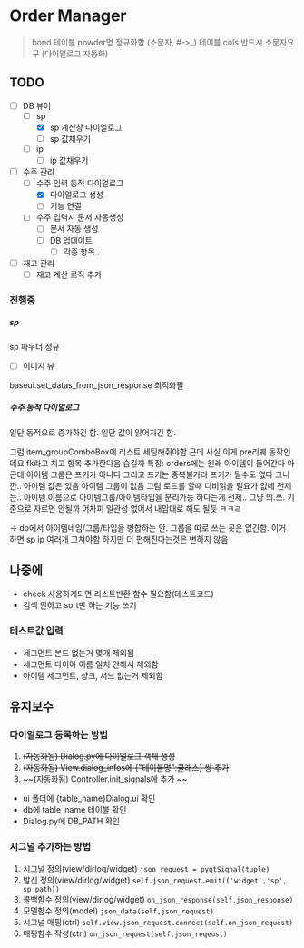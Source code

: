 

# Order Manager

> bond 테이블 powder명 정규화함 (소문자, #->_)
> 테이블 cols 반드시 소문자요구 (다이얼로그 자동화)

## TODO
- [ ] DB 뷰어
  - [ ] sp
    - [x] sp 계산창 다이얼로그
    - [ ] sp 값채우기
  - [ ] ip
    - [ ] ip 값채우기
- [ ] 수주 관리
  - [ ] 수주 입력 동적 다이얼로그
    - [x] 다이얼로그 생성
    - [ ] 기능 연결
  - [ ] 수주 입력시 문서 자동생성
    - [ ] 문서 자동 생성
    - [ ] DB 업데이트
      - [ ] 각종 항목.. 
- [ ] 재고 관리
  - [ ] 재고 계산 로직 추가

### 진행중 

##### sp

sp 파우더 정규

- [ ] 이미지 뷰

baseui.set_datas_from_json_response 최적화필


##### 수주 동적 다이얼로그

일단 동적으로 증가하긴 함. 
일단 값이 읽어지긴 함. 

그럼 item_groupComboBox에 리스트 세팅해줘야함 
근데 사실 이게 pre리퀘 동작인데요
fk라고 치고 항목 추가한다음 숨길까
특징:  orders에는 원래 아이템이 들어간다 
아 근데 아이템 그룹은 프키가 아니다 
그리고 프키는 중복불가라 프키가 될수도 없다 
그니깐.. 아이템 값은 있음 
아이템 그룹이 없음 
그럼 로드를 할때 디비읽을 필요가 없네
전제는..
아이템 이름으로 아이템그룹/아이템타입을 분리가능
하다는게 전제.. 
그냥 띄.쓰. 기준으로 자르면 안될까 
어차피 일관성 없어서 내맘대로 해도 될듯
ㅋㅋㄹ

-> db에서 아이템네임/그룹/타입을 병합하는 안. 
그룹을 따로 쓰는 곳은 없긴함. 
이거 하면 sp ip 여러개 고쳐야함
하지만 더 편해진다는것은 변하지 않음


## 나중에
- check 사용하게되면 리스트반환 함수 필요함(테스트코드)
- 검색 안하고 sort만 하는 기능 쓰기 

### 테스트값 입력
- 세그먼트 본드 없는거 몇개 제외됨
- 세그먼트 다이아 이름 일치 안해서 제외함
- 아이템 세그먼트, 샹크, 서브 없는거 제외함


## 유지보수

### 다이얼로그 등록하는 방법
1. ~~(자동화됨) Dialog.py에 다이얼로그 객체 생성~~
2. ~~(자동화됨) View.dialog_infos에 {"테이블명":클래스} 쌍 추가~~
3. ~~(자동화됨) Controller.init_signals에 추가 ~~

- ui 폴더에 {table_name}Dialog.ui 확인
- db에 table_name 테이블 확인
- Dialog.py에 DB_PATH 확인

### 시그널 추가하는 방법
1. 시그널 정의(view/dirlog/widget)
 `json_request = pyqtSignal(tuple)`
2. 발신 정의(view/dirlog/widget)
 `self.json_request.emit(('widget','sp', sp_path))`
3. 콜백함수 정의(view/dirlog/widget)
 `on_json_response(self,json_response)`
4. 모델함수 정의(model)
 `json_data(self,json_request)`
5. 시그널 매핑(ctrl) 
`self.view.json_request.connect(self.on_json_request)`
6. 매핑함수 작성(ctrl)
`on_json_request(self,json_reqeust)`
